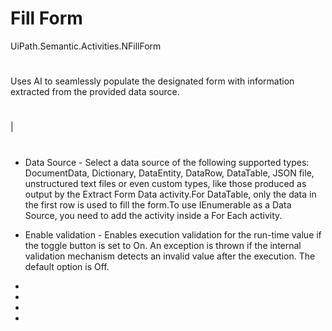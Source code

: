 ﻿# Fill Form

UiPath.Semantic.Activities.NFillForm

# 

Uses AI to seamlessly populate the designated form with information extracted from
                the provided data source.



# 

|

# 

* Data Source - Select a data source of the following supported types: DocumentData, Dictionary, DataEntity, DataRow, DataTable, JSON file, unstructured text files or even custom types, like those produced as output by the Extract Form Data activity.For DataTable, only the data in the first row is used to fill the form.To use IEnumerable as a Data Source, you need to add the activity inside a For Each activity.
* Enable validation - Enables execution validation for the run-time value if the toggle button is set to On. An exception is thrown if the internal validation mechanism detects an invalid value after the execution. The default option is Off.





* 
* 
* 
*
